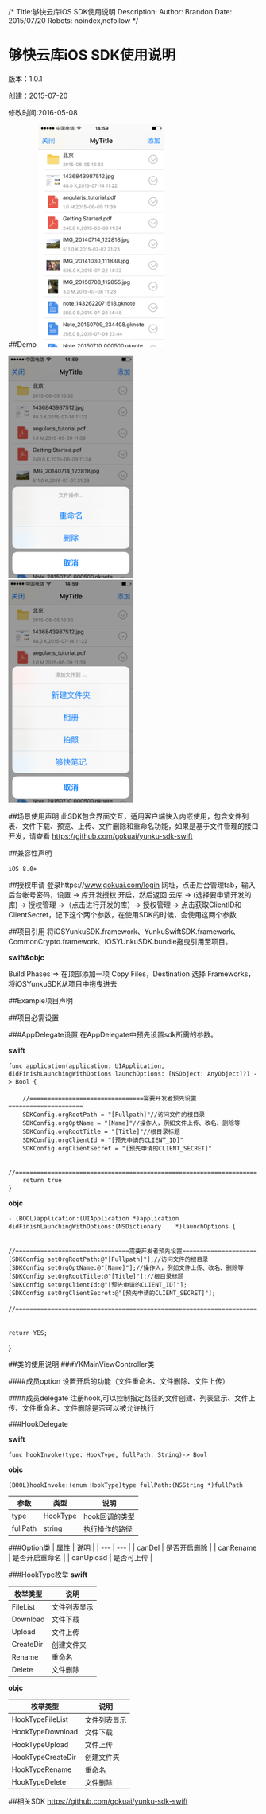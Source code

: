 /*
Title:够快云库iOS SDK使用说明
Description:
Author: Brandon
Date: 2015/07/20
Robots: noindex,nofollow
*/

# 够快云库iOS SDK使用说明

版本：1.0.1

创建：2015-07-20

修改时间:2016-05-08

##Demo
<img src="/Screenshot/1.PNG" alt="文件列表" title="文件列表" width="50%" height="50%" />

<img src="/Screenshot/2.PNG" alt="重命名、删除" title="重命名、删除" width="50%" height="50%" />

<img src="/Screenshot/3.PNG" alt="上传文件" title="上传文件" width="50%" height="50%" />

##场景使用声明
此SDK包含界面交互，适用客户端快入内嵌使用，包含文件列表、文件下载、预览、上传、文件删除和重命名功能，如果是基于文件管理的接口开发，请查看 https://github.com/gokuai/yunku-sdk-swift

##兼容性声明

	iOS 8.0+

##授权申请
登录https://www.gokuai.com/login 网址，点击后台管理tab，输入后台帐号密码，设置 -> 库开发授权 开启，然后返回 云库 -> (选择要申请开发的库) -> 授权管理 ->（点击进行开发的库）-> 授权管理 -> 点击获取ClientID和ClientSecret，记下这个两个参数，在使用SDK的时候，会使用这两个参数


##项目引用
将iOSYunkuSDK.framework、YunkuSwiftSDK.framework、CommonCrypto.framework、iOSYUnkuSDK.bundle拖曳引用至项目。

**swift&objc**

Build Phases => 在顶部添加一项 Copy Files，Destination 选择 Frameworks，将iOSYunkuSDK从项目中拖曳进去


##Example项目声明

##项目必需设置

###AppDelegate设置
在AppDelegate中预先设置sdk所需的参数。

**swift**

	func application(application: UIApplication, didFinishLaunchingWithOptions launchOptions: [NSObject: AnyObject]?) -> Bool {

        //================================需要开发者预先设置=====================
        SDKConfig.orgRootPath = "[Fullpath]"//访问文件的根目录
        SDKConfig.orgOptName = "[Name]"//操作人，例如文件上传、改名、删除等
        SDKConfig.orgRootTitle = "[Title]"//根目录标题
        SDKConfig.orgClientId = "[预先申请的CLIENT_ID]"
        SDKConfig.orgClientSecret = "[预先申请的CLIENT_SECRET]"
        
         //====================================================================
        return true
    }


**objc**

	- (BOOL)application:(UIApplication *)application didFinishLaunchingWithOptions:(NSDictionary 	*)launchOptions {

    
    //================================需要开发者预先设置=====================
    [SDKConfig setOrgRootPath:@"[Fullpath]"];//访问文件的根目录
    [SDKConfig setOrgOptName:@"[Name]"];//操作人，例如文件上传、改名、删除等
    [SDKConfig setOrgRootTitle:@"[Title]"];//根目录标题
    [SDKConfig setOrgClientId:@"[预先申请的CLIENT_ID]"];
    [SDKConfig setOrgClientSecret:@"[预先申请的CLIENT_SECRET]"];
    
    //====================================================================

    
    return YES;
}

##类的使用说明
###YKMainViewController类

####成员option
设置开启的功能（文件重命名、文件删除、文件上传）

####成员delegate
注册hook,可以控制指定路径的文件创建、列表显示、文件上传、文件重命名、文件删除是否可以被允许执行

###HookDelegate

**swift**

	func hookInvoke(type: HookType, fullPath: String)-> Bool

**objc**

	(BOOL)hookInvoke:(enum HookType)type fullPath:(NSString *)fullPath
	
| 参数 | 类型 |说明 |
| --- | --- | --- |
| type | HookType |  hook回调的类型 |
| fullPath | string |  执行操作的路径 |

###Option类
| 属性 | 说明 |
| --- | --- |
| canDel | 是否开启删除 | 
| canRename | 是否开启重命名 | 
| canUpload | 是否可上传 | 

###HookType枚举
**swift**

| 枚举类型 | 说明 |
| --- | --- |
| FileList | 文件列表显示 | 
| Download | 文件下载 | 
| Upload | 文件上传 | 
| CreateDir |创建文件夹 |
| Rename | 重命名 |
| Delete | 文件删除 |

**objc**

| 枚举类型 | 说明 |
| --- | --- |
| HookTypeFileList | 文件列表显示 | 
| HookTypeDownload | 文件下载 | 
| HookTypeUpload | 文件上传 | 
| HookTypeCreateDir |创建文件夹 |
| HookTypeRename | 重命名 |
| HookTypeDelete | 文件删除 |
    

##相关SDK
https://github.com/gokuai/yunku-sdk-swift

